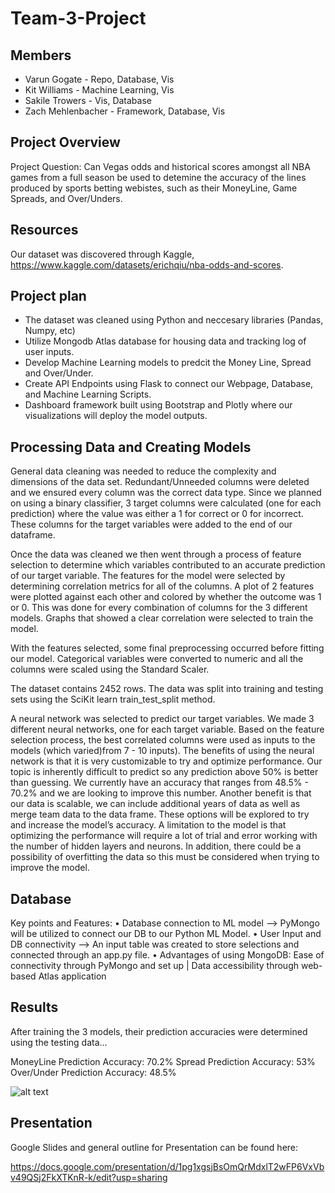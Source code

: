 
# Team-3-Project

## Members
- Varun Gogate - Repo, Database, Vis
- Kit Williams - Machine Learning, Vis
- Sakile Trowers - Vis, Database
- Zach Mehlenbacher - Framework, Database, Vis


## Project Overview

Project Question: Can Vegas odds and historical scores amongst all NBA games from a full season be used to detemine the accuracy of the lines produced by sports betting webistes, such as their MoneyLine, Game Spreads, and Over/Unders.

## Resources

Our dataset was discovered through Kaggle, https://www.kaggle.com/datasets/erichqiu/nba-odds-and-scores.


## Project plan

- The dataset was cleaned using Python and neccesary libraries (Pandas, Numpy, etc)
- Utilize Mongodb Atlas database for housing data and tracking log of user inputs.
- Develop Machine Learning models to predcit the Money Line, Spread and Over/Under. 
- Create API Endpoints using Flask to connect our Webpage, Database, and Machine Learning Scripts.
- Dashboard framework built using Bootstrap and Plotly where our visualizations will deploy the model outputs.

## Processing Data and Creating Models

General data cleaning was needed to reduce the complexity and dimensions of the data set. Redundant/Unneeded columns were deleted and we ensured every column was the correct data type. Since we planned on using a binary classifier, 3 target columns were calculated (one for each prediction) where the value was either a 1 for correct or 0 for incorrect. These columns for the target variables were added to the end of our dataframe. 

Once the data was cleaned we then went through a process of feature selection to determine which variables contributed to an accurate prediction of our target variable. The features for the model were selected by determining correlation metrics for all of the columns. A plot of 2 features were plotted against each other and colored by whether the outcome was 1 or 0. This was done for every combination of columns for the 3 different models. Graphs that showed a clear correlation were selected to train the model. 

With the features selected, some final preprocessing occurred before fitting our model. Categorical variables were converted to numeric and all the columns were scaled using the Standard Scaler. 

The dataset contains 2452 rows. The data was split into training and testing sets using the SciKit learn train_test_split method.

A neural network was selected to predict our target variables. We made 3 different neural networks, one for each target variable. Based on the feature selection process, the best correlated columns were used as inputs to the models (which varied)from 7 - 10 inputs). The benefits of using the neural network is that it is very customizable to try and optimize performance. Our topic is inherently difficult to predict so any prediction above 50% is better than guessing. We currently have an accuracy that ranges from 48.5% - 70.2% and we are looking to improve this number. Another benefit is that our data is scalable, we can include additional years of data as well as merge team data to the data frame. These options will be explored to try and increase the model’s accuracy. A limitation to the model is that optimizing the performance will require a lot of trial and error working with the number of hidden layers and neurons. In addition, there could be a possibility of overfitting the data so this must be considered when trying to improve the model.


## Database

Key points and Features:
•	Database connection to ML model --> PyMongo will be utilized to connect our DB to our Python ML Model.
•	User Input and DB connectivity --> An input table was created to store selections and connected through an app.py file.
•	Advantages of using MongoDB: Ease of connectivity through PyMongo and set up | Data accessibility through web-based Atlas application

## Results 

After training the 3 models, their prediction accuracies were determined using the testing data...

MoneyLine Prediction Accuracy: 70.2%
Spread Prediction Accuracy: 53%
Over/Under Prediction Accuracy: 48.5%

![alt text](https://github.com/ronnierogers/Team-3-Project/main/Resources/ML_Predictions.png)



## Presentation

Google Slides and general outline for Presentation can be found here:

https://docs.google.com/presentation/d/1pg1xgsjBsOmQrMdxlT2wFP6VxVbv49QSj2FkXTKnR-k/edit?usp=sharing



